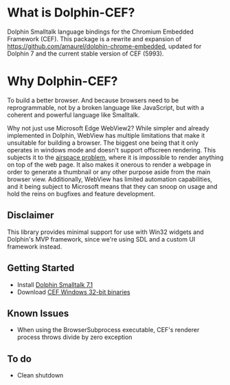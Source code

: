 # What is Dolphin-CEF?

Dolphin Smalltalk language bindings for the Chromium Embedded Framework (CEF). This package is a rewrite and expansion of https://github.com/amaurel/dolphin-chrome-embedded, updated for Dolphin 7 and the current stable version of CEF (5993).

# Why Dolphin-CEF?
To build a better browser. And because browsers need to be reprogrammable, not by a broken language like JavaScript, but with a coherent and powerful language like Smalltalk.

Why not just use Microsoft Edge WebView2? While simpler and already implemented in Dolphin, WebView has multiple limitations that make it unsuitable for building a browser. The biggest one being that it only operates in windows mode and doesn't support offscreen rendering. This subjects it to the [airspace problem](https://github.com/MicrosoftEdge/WebView2Feedback/issues/286), where it is impossible to render anything on top of the web page. It also makes it onerous to render a webpage in order to generate a thumbnail or any other purpose aside from the main browser view. Additionally, WebView has limited automation capabilities, and it being subject to Microsoft means that they can snoop on usage and hold the reins on bugfixes and feature development.

## Disclaimer
This library provides minimal support for use with Win32 widgets and Dolphin's MVP framework, since we're using SDL and a custom UI framework instead.

## Getting Started
* Install [Dolphin Smalltalk 7.1](https://github.com/dolphinsmalltalk/Dolphin)
* Download [CEF Windows 32-bit binaries](https://cef-builds.spotifycdn.com/index.html)

## Known Issues
* When using the BrowserSubprocess executable, CEF's renderer process throws divide by zero exception 

## To do
* Clean shutdown
